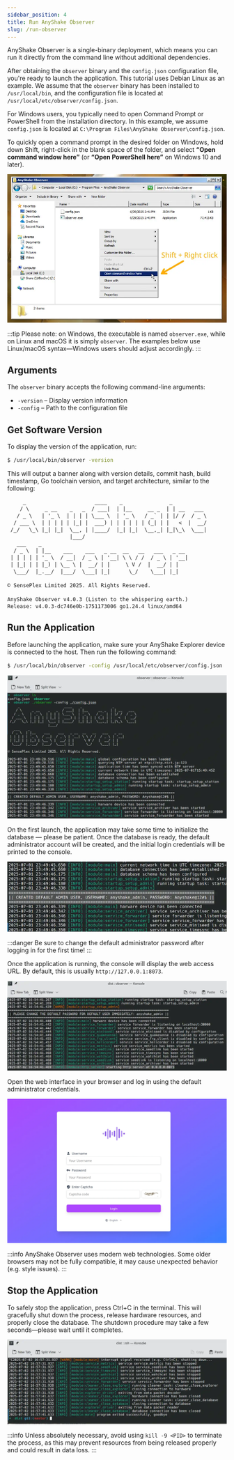 ```yaml
---
sidebar_position: 4
title: Run AnyShake Observer
slug: /run-observer
---
```


AnyShake Observer is a single-binary deployment, which means you can run it directly from the command line without additional dependencies.

After obtaining the `observer` binary and the `config.json` configuration file, you're ready to launch the application. This tutorial uses Debian Linux as an example. We assume that the `observer` binary has been installed to `/usr/local/bin`, and the configuration file is located at `/usr/local/etc/observer/config.json`.

For Windows users, you typically need to open Command Prompt or PowerShell from the installation directory. In this example, we assume `config.json` is located at `C:\Program Files\AnyShake Observer\config.json`.

To quickly open a command prompt in the desired folder on Windows, hold down Shift, right-click in the blank space of the folder, and select **“Open command window here”** (or **“Open PowerShell here”** on Windows 10 and later).

![Open Command Window](img/run-observer/windows-open-terminal.webp)

:::tip
Please note: on Windows, the executable is named `observer.exe`, while on Linux and macOS it is simply `observer`. The examples below use Linux/macOS syntax—Windows users should adjust accordingly.
:::

## Arguments

The `observer` binary accepts the following command-line arguments:

- `-version` – Display version information
- `-config` – Path to the configuration file

## Get Software Version

To display the version of the application, run:

```bash
$ /usr/local/bin/observer -version
```

This will output a banner along with version details, commit hash, build timestamp, Go toolchain version, and target architecture, similar to the following:

```
     _                      ____    _               _
    / \     _ __    _   _  / ___|  | |__     __ _  | | __   ___
   / _ \   | '_ \  | | | | \___ \  | '_ \   / _` | | |/ /  / _ \
  / ___ \  | | | | | |_| |  ___) | | | | | | (_| | |   <  |  __/
 /_/   \_\ |_| |_|  \__, | |____/  |_| |_|  \__,_| |_|\_\  \___|
                    |___/
   ___    _
  / _ \  | |__    ___    ___   _ __  __   __   ___   _ __
 | | | | | '_ \  / __|  / _ \ | '__| \ \ / /  / _ \ | '__|
 | |_| | | |_) | \__ \ |  __/ | |     \ V /  |  __/ | |
  \___/  |_.__/  |___/  \___| |_|      \_/    \___| |_|

© SensePlex Limited 2025. All Rights Reserved.

AnyShake Observer v4.0.3 (Listen to the whispering earth.)
Release: v4.0.3-dc746e0b-1751173006 go1.24.4 linux/amd64
```

## Run the Application

Before launching the application, make sure your AnyShake Explorer device is connected to the host. Then run the following command:

```bash
$ /usr/local/bin/observer -config /usr/local/etc/observer/config.json
```

![Run Observer](img/run-observer/start-observer.webp)

On the first launch, the application may take some time to initialize the database — please be patient. Once the database is ready, the default administrator account will be created, and the initial login credentials will be printed to the console.

![Default Account](img/run-observer/default-account.webp)

:::danger
Be sure to change the default administrator password after logging in for the first time!
:::

Once the application is running, the console will display the web access URL. By default, this is usually `http://127.0.0.1:8073`.

![Access URL](img/run-observer/webui-access-url.webp)

Open the web interface in your browser and log in using the default administrator credentials.

![Web Interface](img/run-observer/login-form.webp)

:::info
AnyShake Observer uses modern web technologies. Some older browsers may not be fully compatible, it may cause unexpected behavior (e.g. style issues).
:::

## Stop the Application

To safely stop the application, press Ctrl+C in the terminal. This will gracefully shut down the process, release hardware resources, and properly close the database. The shutdown procedure may take a few seconds—please wait until it completes.

![Stop Observer](img/run-observer/stop-observer.webp)

:::info
Unless absolutely necessary, avoid using `kill -9 <PID>` to terminate the process, as this may prevent resources from being released properly and could result in data loss.
:::
